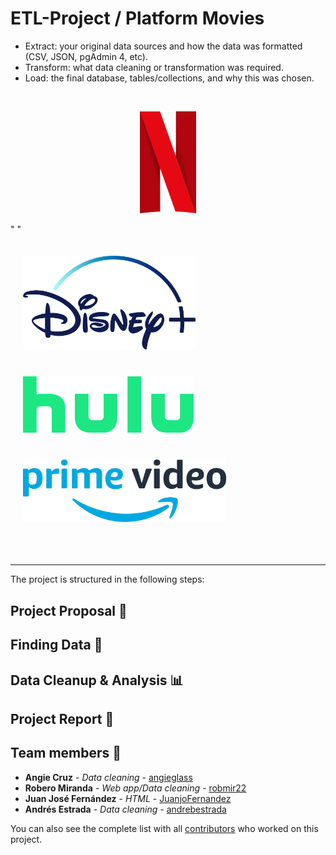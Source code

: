# ETL-Project / Platform Movies

- Extract: your original data sources and how the data was formatted (CSV, JSON, pgAdmin 4, etc).
- Transform: what data cleaning or transformation was required.
- Load: the final database, tables/collections, and why this was chosen.
<br>
<p align="center">
<img style="margin-right:20px padding:100" src="https://github.com/JuanjoFernandez/ETL-project/blob/main/images/netflix_logo.png" alt="Netflix Logo" width="90">
<p>" "</p>
<img style="padding: 20px" src="https://github.com/JuanjoFernandez/ETL-project/blob/main/images/disney_logo.png" alt="Dinsey Logo" height="150">
<img style="padding: 20px" src="https://github.com/JuanjoFernandez/ETL-project/blob/main/images/hulu_logo.png" alt="Hulu Logo" height="90">
<img style="padding: 20px" src="https://github.com/JuanjoFernandez/ETL-project/blob/main/images/prime_logo.png" alt="Prime Logo" height="100">
</p>


<br>

<hr>

The project is structured in the following steps:

## Project Proposal 🎯

## Finding Data 🔎

## Data Cleanup & Analysis 📊

## Project Report 📑 



## Team members 👥

* **Angie Cruz** - *Data cleaning* - [angieglass](https://github.com/angieglass)
* **Robero Miranda** - *Web app/Data cleaning* - [robmir22](https://github.com/robmir22)
* **Juan José Fernández** - *HTML* - [JuanjoFernandez](https://github.com/JuanjoFernandez)
* **Andrés Estrada** - *Data cleaning* - [andrebestrada](https://github.com/andrebestrada)

You can also see the complete list with all [contributors](https://github.com/JuanjoFernandez/ETL-project/graphs/contributors) who worked on this project. 


